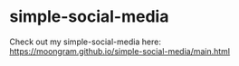 # simple-social-media

Check out my simple-social-media here: https://moongram.github.io/simple-social-media/main.html

